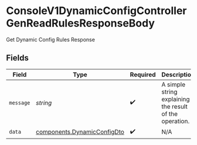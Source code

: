 # ConsoleV1DynamicConfigControllerGenReadRulesResponseBody

Get Dynamic Config Rules Response


## Fields

| Field                                                                      | Type                                                                       | Required                                                                   | Description                                                                |
| -------------------------------------------------------------------------- | -------------------------------------------------------------------------- | -------------------------------------------------------------------------- | -------------------------------------------------------------------------- |
| `message`                                                                  | *string*                                                                   | :heavy_check_mark:                                                         | A simple string explaining the result of the operation.                    |
| `data`                                                                     | [components.DynamicConfigDto](../../models/components/dynamicconfigdto.md) | :heavy_check_mark:                                                         | N/A                                                                        |